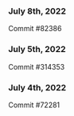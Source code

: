 ### July 8th, 2022

Commit #82386

### July 5th, 2022

Commit #314353


### July 4th, 2022

Commit #72281
